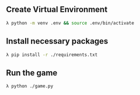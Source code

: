 ## Create Virtual Environment
```sh
λ python -m venv .env && source .env/bin/activate
```

## Install necessary packages
```sh
λ pip install -r ./requirements.txt
```

## Run the game
```sh
λ python ./game.py
```

